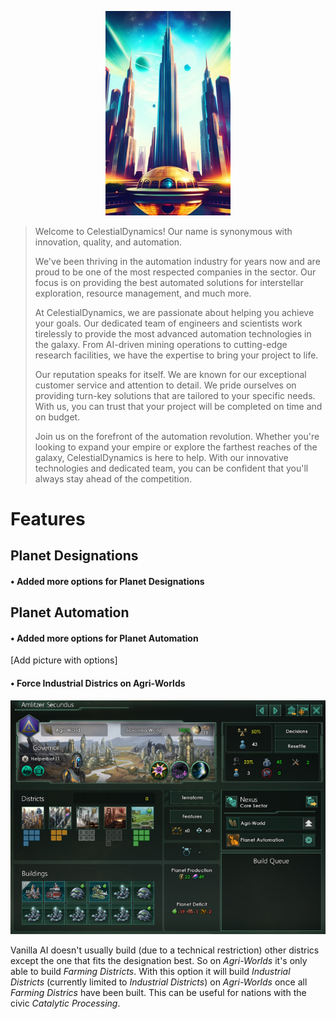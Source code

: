 <p align="center">
    <img width="200" src="img.jpg" alt="Totally not AI generated">
</p>


>Welcome to CelestialDynamics! Our name is synonymous with innovation, quality, and automation.
>
>We've been thriving in the automation industry for years now and are proud to be one of the most respected companies in the sector. Our focus is on providing the best automated solutions for interstellar exploration, resource management, and much more.
>
>At CelestialDynamics, we are passionate about helping you achieve your goals. Our dedicated team of engineers and scientists work tirelessly to provide the most advanced automation technologies in the galaxy. From AI-driven mining operations to cutting-edge research facilities, we have the expertise to bring your project to life.
>
>Our reputation speaks for itself. We are known for our exceptional customer service and attention to detail. We pride ourselves on providing turn-key solutions that are tailored to your specific needs. With us, you can trust that your project will be completed on time and on budget.
>
>Join us on the forefront of the automation revolution. Whether you're looking to expand your empire or explore the farthest reaches of the galaxy, CelestialDynamics is here to help. With our innovative technologies and dedicated team, you can be confident that you'll always stay ahead of the competition.

# Features
## Planet Designations
#### • Added more options for Planet Designations

## Planet Automation
#### • Added more options for Planet Automation
[Add picture with options]

#### • Force Industrial Districs on Agri-Worlds

<p align="center">
    <img width="600" src="industrial_on_farming_example.png" alt="Totally not AI generated">
</p>

Vanilla AI doesn't usually build (due to a technical restriction) other districs except the one that fits the designation best. So on *Agri-Worlds* it's only able to build *Farming Districts*. With this option it will build *Industrial Districts* (currently limited to *Industrial Districts*) on *Agri-Worlds* once all *Farming Districs* have been built. This can be useful for nations with the civic *Catalytic Processing*.
